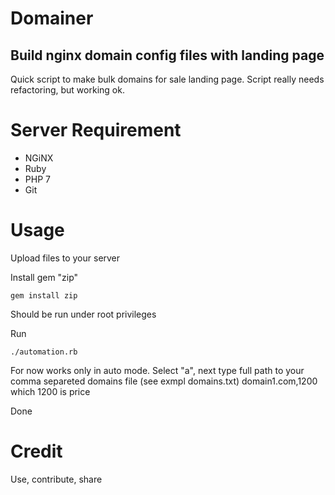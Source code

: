 # Domainer
## Build nginx domain config files with landing page

Quick script to make bulk domains for sale landing page.
Script really needs refactoring, but working ok.

# Server Requirement

* NGiNX
* Ruby
* PHP 7
* Git


# Usage


Upload files to your server

Install gem "zip"
```
gem install zip
```

Should be run under root privileges

Run
```
./automation.rb
```
For now works only in auto mode. Select "a", next type full path to your comma separeted domains file (see exmpl domains.txt)
domain1.com,1200 which 1200 is price

Done

# Credit
Use, contribute, share
